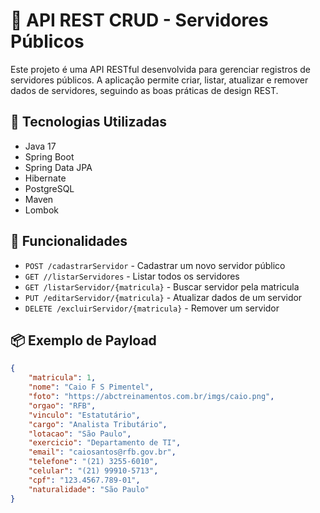 # 📘 API REST CRUD - Servidores Públicos

Este projeto é uma API RESTful desenvolvida para gerenciar registros de servidores públicos. A aplicação permite criar, listar, atualizar e remover dados de servidores, seguindo as boas práticas de design REST.

## 🚀 Tecnologias Utilizadas

- Java 17  
- Spring Boot  
- Spring Data JPA  
- Hibernate  
- PostgreSQL  
- Maven  
- Lombok  


## 🔧 Funcionalidades

- `POST /cadastrarServidor` - Cadastrar um novo servidor público  
- `GET //listarServidores` - Listar todos os servidores  
- `GET /listarServidor/{matricula}` - Buscar servidor pela matricula  
- `PUT /editarServidor/{matricula}` - Atualizar dados de um servidor  
- `DELETE /excluirServidor/{matricula}` - Remover um servidor  

## 📦 Exemplo de Payload

```json
{
    "matricula": 1,
    "nome": "Caio F S Pimentel",
    "foto": "https://abctreinamentos.com.br/imgs/caio.png",
    "orgao": "RFB",
    "vinculo": "Estatutário",
    "cargo": "Analista Tributário",
    "lotacao": "São Paulo",
    "exercicio": "Departamento de TI",
    "email": "caiosantos@rfb.gov.br",
    "telefone": "(21) 3255-6010",
    "celular": "(21) 99910-5713",
    "cpf": "123.4567.789-01",
    "naturalidade": "São Paulo"
}
